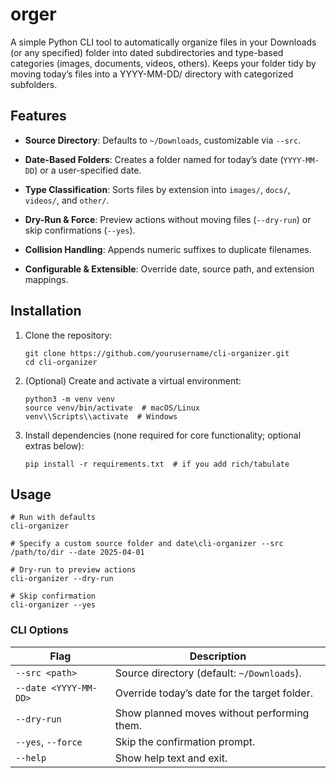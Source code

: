 # orger
A simple Python CLI tool to automatically organize files in your Downloads (or any specified) folder into dated subdirectories and type-based categories (images, documents, videos, others). Keeps your folder tidy by moving today’s files into a YYYY-MM-DD/ directory with categorized subfolders.


## Features

- **Source Directory**: Defaults to `~/Downloads`, customizable via `--src`.
    
- **Date-Based Folders**: Creates a folder named for today’s date (`YYYY-MM-DD`) or a user-specified date.
    
- **Type Classification**: Sorts files by extension into `images/`, `docs/`, `videos/`, and `other/`.
    
- **Dry-Run & Force**: Preview actions without moving files (`--dry-run`) or skip confirmations (`--yes`).
    
- **Collision Handling**: Appends numeric suffixes to duplicate filenames.
    
- **Configurable & Extensible**: Override date, source path, and extension mappings.



## Installation

1. Clone the repository:
    
    ```
    git clone https://github.com/yourusername/cli-organizer.git
    cd cli-organizer
    ```
    
2. (Optional) Create and activate a virtual environment:
    
    ```
    python3 -m venv venv
    source venv/bin/activate  # macOS/Linux
    venv\\Scripts\\activate  # Windows
    ```
    
3. Install dependencies (none required for core functionality; optional extras below):
    
    ```
    pip install -r requirements.txt  # if you add rich/tabulate
    ```
    

## Usage

```
# Run with defaults
cli-organizer

# Specify a custom source folder and date\cli-organizer --src /path/to/dir --date 2025-04-01

# Dry-run to preview actions
cli-organizer --dry-run

# Skip confirmation
cli-organizer --yes
```

### CLI Options

|Flag|Description|
|---|---|
|`--src <path>`|Source directory (default: `~/Downloads`).|
|`--date <YYYY-MM-DD>`|Override today’s date for the target folder.|
|`--dry-run`|Show planned moves without performing them.|
|`--yes`, `--force`|Skip the confirmation prompt.|
|`--help`|Show help text and exit.|
